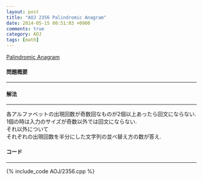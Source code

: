 ```yaml
---
layout: post
title: "AOJ 2356 Palindromic Anagram"
date: 2014-05-15 00:51:03 +0900
comments: true
category: AOJ
tags: [math]
---
```


[Palindromic Anagram](http://judge.u-aizu.ac.jp/onlinejudge/description.jsp?id=2356)

#### 問題概要

****

#### 解法

****

各アルファベットの出現回数が奇数回なものが2個以上あったら回文にならない.  
1個の時は入力のサイズが奇数以外では回文にならない.   
それ以外について  
それぞれの出現回数を半分にした文字列の並べ替え方の数が答え.  

#### コード

****

{% include_code AOJ/2356.cpp %}
